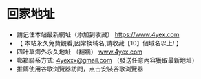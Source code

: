 # 回家地址


* 請记住本站最新網址（添加到收藏） https://www.4yex.com
* 【 本站永久免費觀看,因常換域名,請收藏【10】個域名以上! 】
* 四叶草海外永久地址 （翻牆） www.4yex.com
* 郵箱聯系方式: 4yexxx@gmail.com （發送任意內容獲取最新地址）
* 推薦使用谷歌浏覽器訪問，点击安裝谷歌浏覽器

